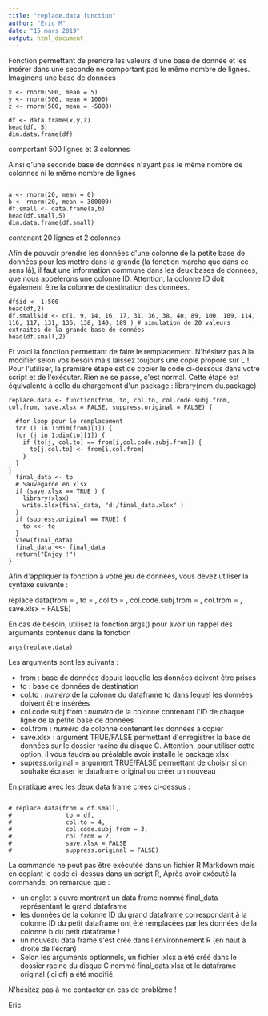 ```yaml
---
title: "replace.data function"
author: "Eric M"
date: "15 mars 2019"
output: html_document
---
```


Fonction permettant de prendre les valeurs d'une base de donnée et les insérer dans une seconde ne comportant pas le même nombre de lignes. Imaginons une base de données 

```{r}
x <- rnorm(500, mean = 5)
y <- rnorm(500, mean = 1000)
z <- rnorm(500, mean = -5000)

df <- data.frame(x,y,z)
head(df, 5)
dim.data.frame(df)

```
comportant 500 lignes et 3 colonnes

Ainsi q'une seconde base de données n'ayant pas le même nombre de colonnes ni le même nombre de lignes 

```{r}

a <- rnorm(20, mean = 0)
b <- rnorm(20, mean = 300000)
df.small <- data.frame(a,b)
head(df.small,5)
dim.data.frame(df.small)

```
contenant 20 lignes et 2 colonnes

Afin de pouvoir prendre les données d'une colonne de la petite base de données pour les mettre dans la grande (la fonction marche que dans ce sens là), il faut une information commune dans les deux bases de données, que nous appelerons une colonne ID. Attention, la colonne ID doit également être la colonne de destination des données.

``` {r}
df$id <- 1:500
head(df,2)
df.small$id <- c(1, 9, 14, 16, 17, 31, 36, 38, 40, 89, 100, 109, 114, 116, 117, 131, 136, 138, 140, 189 ) # simulation de 20 valeurs extraites de la grande base de données
head(df.small,2)
```

Et voici la fonction permettant de faire le remplacement. N'hésitez pas à la modifier selon vos besoin mais laissez toujours une copie propore sur L ! Pour l'utiliser, la première étape est de copier le code ci-dessous dans votre script et de l'exécuter. Rien ne se passe, c'est normal. Cette étape est équivalente à celle du chargement d'un package : library(nom.du.package)

```{r}
replace.data <- function(from, to, col.to, col.code.subj.from, col.from, save.xlsx = FALSE, suppress.original = FALSE) {

  #for loop pour le remplacement 
  for (i in 1:dim(from)[1]) {
  for (j in 1:dim(to)[1]) {
    if (to[j, col.to] == from[i,col.code.subj.from]) {
      to[j,col.to] <- from[i,col.from]
    } 
  }
}
  final_data <- to
  # Sauvegarde en xlsx
  if (save.xlsx == TRUE ) {
    library(xlsx)
    write.xlsx(final_data, "d:/final_data.xlsx" )
  }
  if (supress.original == TRUE) {
    to <<- to
  }
  View(final_data)
  final_data <<- final_data
  return("Enjoy !")
}

```


Afin d'appliquer la fonction à votre jeu de données, vous devez utiliser la syntaxe suivante : 

replace.data(from = , 
              to = , 
              col.to = , 
              col.code.subj.from = , 
              col.from = ,
              save.xlsx = FALSE)

En cas de besoin, utilisez la fonction args() pour avoir un rappel des arguments contenus dans la fonction
```{r}
args(replace.data)

```

Les arguments sont les suivants : 

- from : base de données depuis laquelle les données doivent être prises
- to : base de données de destination 
- col.to : *numéro* de la colonne du dataframe to dans lequel les données doivent être insérées
- col.code.subj.from : *numéro* de la colonne contenant l'ID de chaque ligne de la petite base de données 
- col.from : *numéro* de colonne contenant les données à copier
- save.xlsx : argument TRUE/FALSE permettant d'enregistrer la base de données sur le dossier racine du disque C. Attention, pour utiliser cette option, il vous faudra au préalable avoir installé le package xlsx
- supress.original = argument TRUE/FALSE permettant de choisir si on souhaite écraser le dataframe original ou créer un nouveau 

En pratique avec les deux data frame crées ci-dessus : 

```{r}

# replace.data(from = df.small, 
#               to = df, 
#               col.to = 4, 
#               col.code.subj.from = 3, 
#               col.from = 2,
#               save.xlsx = FALSE
#               suppress.original = FALSE)

```

La commande ne peut pas être exécutée dans un fichier R Markdown mais en copiant le code ci-dessus dans un script R, Après avoir exécuté la commande, on remarque que : 

- un onglet s'ouvre montrant un data frame nommé final_data représentant le grand dataframe
- les données de la colonne ID du grand dataframe correspondant à la colonne ID du petit dataframe ont été remplacées par les données de la colonne b du petit dataframe ! 
- un nouveau data frame s'est créé dans l'environnement R (en haut à droite de l'écran)
- Selon les arguments optionnels, un fichier .xlsx a été créé dans le dossier racine du disque C nommé final_data.xlsx et le dataframe original (ici df) a été modifié

N'hésitez pas à me contacter en cas de problème ! 

Eric 



